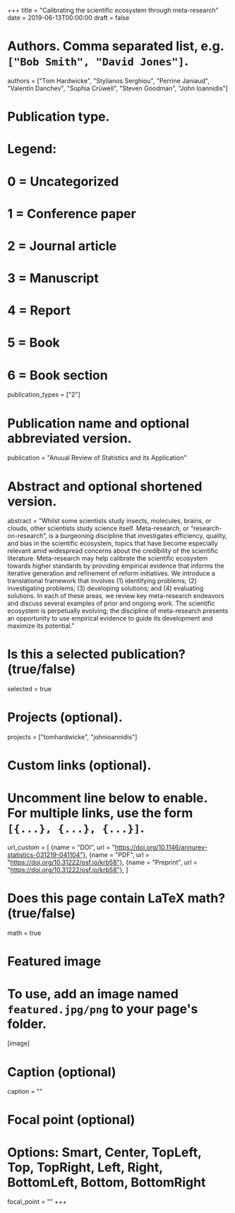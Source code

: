 +++
title = "Calibrating the scientific ecosystem through meta-research"
date = 2019-06-13T00:00:00
draft = false

# Authors. Comma separated list, e.g. `["Bob Smith", "David Jones"]`.
authors = ["Tom Hardwicke", "Stylianos Serghiou", "Perrine Janiaud", "Valentin Danchev", "Sophia Crüwell", "Steven Goodman", "John Ioannidis"]

# Publication type.
# Legend:
# 0 = Uncategorized
# 1 = Conference paper
# 2 = Journal article
# 3 = Manuscript
# 4 = Report
# 5 = Book
# 6 = Book section
publication_types = ["2"]

# Publication name and optional abbreviated version.
publication = "Anuual Review of Statistics and its Application"

# Abstract and optional shortened version.
abstract = "Whilst some scientists study insects, molecules, brains, or clouds, other scientists study science itself. Meta-research, or “research-on-research”, is a burgeoning discipline that investigates efficiency, quality, and bias in the scientific ecosystem, topics that have become especially relevant amid widespread concerns about the credibility of the scientific literature. Meta-research may help calibrate the scientific ecosystem towards higher standards by providing empirical evidence that informs the iterative generation and refinement of reform initiatives. We introduce a translational framework that involves (1) identifying problems; (2) investigating problems; (3) developing solutions; and (4) evaluating solutions. In each of these areas, we review key meta-research endeavors and discuss several examples of prior and ongoing work. The scientific ecosystem is perpetually evolving; the discipline of meta-research presents an opportunity to use empirical evidence to guide its development and maximize its potential."

# Is this a selected publication? (true/false)
selected = true

# Projects (optional).
projects = ["tomhardwicke", "johnioannidis"]

# Custom links (optional).
#   Uncomment line below to enable. For multiple links, use the form `[{...}, {...}, {...}]`.
url_custom = [
{name = "DOI", url = "https://doi.org/10.1146/annurev-statistics-031219-041104"},
{name = "PDF", url = "https://doi.org/10.31222/osf.io/krb58"},
{name = "Preprint", url = "https://doi.org/10.31222/osf.io/krb58"},
]

# Does this page contain LaTeX math? (true/false)
math = true

# Featured image
# To use, add an image named `featured.jpg/png` to your page's folder. 
[image]
  # Caption (optional)
  caption = ""

  # Focal point (optional)
  # Options: Smart, Center, TopLeft, Top, TopRight, Left, Right, BottomLeft, Bottom, BottomRight
  focal_point = ""
+++
